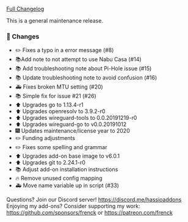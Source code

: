 [Full Changelog][changelog]

This is a general maintenance release.

### 🔨 Changes

- :pencil2: Fixes a typo in a error message (#8)
- 📚Add note to not attempt to use Nabu Casa (#14)
- :books: Add troubleshooting note about Pi-Hole issue (#15)
- :books: Update troubleshooting note to avoid confusion (#16)
- :ambulance: Fixes broken MTU setting (#20)
- 📚 Simple fix for issue #21 (#26)
- ⬆️ Upgrades go to 1.13.4-r1
- ⬆️ Upgrades openresolv to 3.9.2-r0
- ⬆️ Upgrades wireguard-tools to 0.0.20191219-r0
- ⬆️ Upgrades wireguard-go to v0.0.20191012
- :fireworks: Updates maintenance/license year to 2020
- :pencil2: Funding adjustments
- :pencil2: Fixes some spelling and grammar
- :arrow_up: Upgrades add-on base image to v6.0.1
- :arrow_up: Upgrades git to 2.24.1-r0
- :books: Adjust add-on installation instructions
- :fire: Remove unused config mapping
- 🚑 Move name variable up in script (#33)

[changelog]: https://github.com/hassio-addons/addon-wireguard/compare/v0.1.1...v0.2.0

Questions? Join our Discord server! https://discord.me/hassioaddons
Enjoying my add-ons? Consider supporting my work:
https://github.com/sponsors/frenck or https://patreon.com/frenck